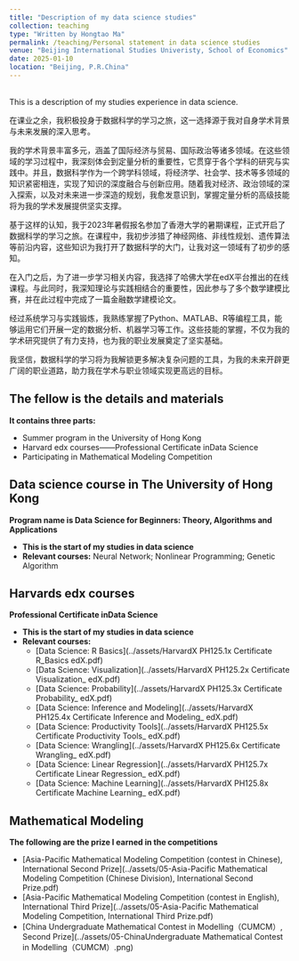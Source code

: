 ```yaml
---
title: "Description of my data science studies"
collection: teaching
type: "Written by Hongtao Ma"
permalink: /teaching/Personal statement in data science studies
venue: "Beijing International Studies Univeristy, School of Economics"
date: 2025-01-10
location: "Beijing, P.R.China"
---
```

<br/>
This is a description of my studies experience in data science. 


在课业之余，我积极投身于数据科学的学习之旅，这一选择源于我对自身学术背景与未来发展的深入思考。

我的学术背景丰富多元，涵盖了国际经济与贸易、国际政治等诸多领域。在这些领域的学习过程中，我深刻体会到定量分析的重要性，它贯穿于各个学科的研究与实践中。并且，数据科学作为一个跨学科领域，将经济学、社会学、技术等多领域的知识紧密相连，实现了知识的深度融合与创新应用。随着我对经济、政治领域的深入探索，以及对未来进一步深造的规划，我愈发意识到，掌握定量分析的高级技能将为我的学术发展提供坚实支撑。

基于这样的认知，我于2023年暑假报名参加了香港大学的暑期课程，正式开启了数据科学的学习之旅。在课程中，我初步涉猎了神经网络、非线性规划、遗传算法等前沿内容，这些知识为我打开了数据科学的大门，让我对这一领域有了初步的感知。

在入门之后，为了进一步学习相关内容，我选择了哈佛大学在edX平台推出的在线课程。与此同时，我深知理论与实践相结合的重要性，因此参与了多个数学建模比赛，并在此过程中完成了一篇金融数学建模论文。

经过系统学习与实践锻炼，我熟练掌握了Python、MATLAB、R等编程工具，能够运用它们开展一定的数据分析、机器学习等工作。这些技能的掌握，不仅为我的学术研究提供了有力支持，也为我的职业发展奠定了坚实基础。

我坚信，数据科学的学习将为我解锁更多解决复杂问题的工具，为我的未来开辟更广阔的职业道路，助力我在学术与职业领域实现更高远的目标。

## The fellow is the details and materials

  **It contains three parts:**
- Summer program in the University of Hong Kong
- Harvard edx courses——Professional Certificate inData Science
- Participating in Mathematical Modeling Competition


## Data science course in The University of Hong Kong
  **Program name is Data Science for Beginners: Theory, Algorithms and Applications**  
  - __This is the start of my studies in data science__
  - __Relevant courses:__ Neural Network; Nonlinear Programming; Genetic Algorithm


## Harvards edx courses
  **Professional Certificate inData Science**  
- __This is the start of my studies in data science__
- __Relevant courses:__
    - [Data Science: R Basics](../assets/HarvardX PH125.1x Certificate R_Basics edX.pdf)
    - [Data Science: Visualization](../assets/HarvardX PH125.2x Certificate Visualization_ edX.pdf)
    - [Data Science: Probability](../assets/HarvardX PH125.3x Certificate Probability_ edX.pdf)
    - [Data Science: Inference and Modeling](../assets/HarvardX PH125.4x Certificate Inference and Modeling_ edX.pdf)
    - [Data Science: Productivity Tools](../assets/HarvardX PH125.5x Certificate Productivity Tools_ edX.pdf)
    - [Data Science: Wrangling](../assets/HarvardX PH125.6x Certificate Wrangling_ edX.pdf)
    - [Data Science: Linear Regression](../assets/HarvardX PH125.7x Certificate Linear Regression_ edX.pdf)
    - [Data Science: Machine Learning](../assets/HarvardX PH125.8x Certificate Machine Learning_ edX.pdf)


## Mathematical Modeling
  **The following are the prize I earned in the competitions**  
  - [Asia-Pacific Mathematical Modeling Competition (contest in Chinese), International Second Prize](../assets/05-Asia-Pacific Mathematical Modeling Competition (Chinese Division), International Second Prize.pdf)
  - [Asia-Pacific Mathematical Modeling Competition (contest in English), International Third Prize](../assets/05-Asia-Pacific Mathematical Modeling Competition, International Third Prize.pdf)
  - [China Undergraduate Mathematical Contest in Modelling（CUMCM）, Second Prize](../assets/05-ChinaUndergraduate Mathematical Contest in Modelling（CUMCM）.png)

